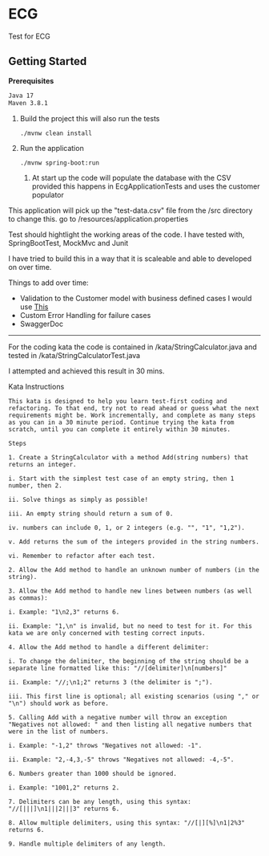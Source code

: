 # ECG

Test for ECG

## Getting Started

**Prerequisites**

```bash
Java 17
Maven 3.8.1
```

1. Build the project this will also run the tests
    ```base
    ./mvnw clean install
    ```
1. Run the application
    ```base
    ./mvnw spring-boot:run
    ```
    1. At start up the code will populate the database with the CSV provided this happens in EcgApplicationTests and uses the customer populator

This application will pick up the "test-data.csv" file from the /src directory to change this. go to /resources/application.properties

Test should hightlight the working areas of the code.
I have tested with, SpringBootTest, MockMvc and Junit

I have tried to build this in a way that it is scaleable and able to developed on over time.

Things to add over time:
- Validation to the Customer model with business defined cases I would use [This](https://www.baeldung.com/spring-boot-bean-validation)
- Custom Error Handling for failure cases
- SwaggerDoc


----

For the coding kata the code is contained in /kata/StringCalculator.java and tested in /kata/StringCalculatorTest.java

I attempted and achieved this result in 30 mins.

Kata Instructions
```
This kata is designed to help you learn test-first coding and refactoring. To that end, try not to read ahead or guess what the next requirements might be. Work incrementally, and complete as many steps as you can in a 30 minute period. Continue trying the kata from scratch, until you can complete it entirely within 30 minutes.

Steps

1. Create a StringCalculator with a method Add(string numbers) that returns an integer.

i. Start with the simplest test case of an empty string, then 1 number, then 2.

ii. Solve things as simply as possible!

iii. An empty string should return a sum of 0.

iv. numbers can include 0, 1, or 2 integers (e.g. "", "1", "1,2").

v. Add returns the sum of the integers provided in the string numbers.

vi. Remember to refactor after each test.

2. Allow the Add method to handle an unknown number of numbers (in the string).

3. Allow the Add method to handle new lines between numbers (as well as commas):

i. Example: "1\n2,3" returns 6.

ii. Example: "1,\n" is invalid, but no need to test for it. For this kata we are only concerned with testing correct inputs.

4. Allow the Add method to handle a different delimiter:

i. To change the delimiter, the beginning of the string should be a separate line formatted like this: "//[delimiter]\n[numbers]"

ii. Example: "//;\n1;2" returns 3 (the delimiter is ";").

iii. This first line is optional; all existing scenarios (using "," or "\n") should work as before.

5. Calling Add with a negative number will throw an exception "Negatives not allowed: " and then listing all negative numbers that were in the list of numbers.

i. Example: "-1,2" throws "Negatives not allowed: -1".

ii. Example: "2,-4,3,-5" throws "Negatives not allowed: -4,-5".

6. Numbers greater than 1000 should be ignored.

i. Example: "1001,2" returns 2.

7. Delimiters can be any length, using this syntax: "//[|||]\n1|||2|||3" returns 6.

8. Allow multiple delimiters, using this syntax: "//[|][%]\n1|2%3" returns 6.

9. Handle multiple delimiters of any length.
```